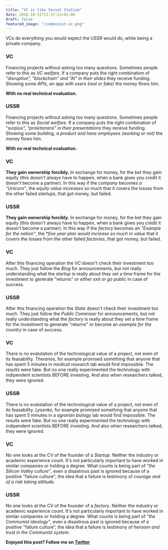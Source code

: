 ```yaml
---
title: "VC is like Soviet Statism"
date: 2018-10-31T23:37:21+01:00
draft: false
featured_image: "/communist-vc.png"
---
```



VCs do everything you would expect the USSR would do, while being a private company.

### VC

Financing projects without asking too many questions. Sometimes people refer to this as *VC welfare*.
If a company puts the right combination of *"disruptive", "blockchain" and "AI" in their slides* they receive funding.
Showing some *APIs, an app with users (real or fake)* the money flows him.

**With no real technical evaluation.**

### USSR

Financing projects without asking too many questions. Sometimes people refer to this as *Social welfare*.
If a company puts the right combination of *"surplus", "proletarians" in their presentations* they receive funding.
Showing some *building, a product and have employees (working or not)* the money flows him.

**With no real technical evaluation.**

### VC

**They gain ownership forcibly.**
In exchange for money, for the bet they gain equity (this doesn't always have to happen, when a bank gives you credit it doesn't become a partner).
In this way if the *company* becomes *a "Unicorn"*, the *equity value increases so much* that it covers the losses from the other failed *startups*, that got money, but failed.

### USSR

**They gain ownership forcibly.**
In exchange for money, for the bet they gain equity (this doesn't always have to happen, when a bank gives you credit it doesn't become a partner).
In this way if the *factory* becomes *an "Example for the nation"*, the **five year plan would increase so much in value* that it covers the losses from the other failed *factories*, that got money, but failed.

### VC

After this financing operation the *VC* doesn't check their investment too much.
They just follow the *Blog* for announcements, but not really understanding what the *startup* is really about they set a time frame for the investment to generate "returns" or *either exit or go public* in case of success.

### USSR

After this financing operation the *State* doesn't check their investment too much.
They just follow the *Public Commisar* for announcements, but not really understanding what the *factory* is really about they set a time frame for the investment to generate "returns" or become an *example for the country* in case of success.

### VC

There is no evalutation of the technological value of a project, not even of its feasability.
*Theranos,* for example promised something that anyone that has spent 5 minutes in *medical research* lab would find impossible. The results were fake. But no one really experimented the technology with indipendent scientists BEFORE investing. And also when researchers talked, they were ignored.

### USSR

There is no evalutation of the technological value of a project, not even of its feasability.
*Lysenko,* for example promised something that anyone that has spent 5 minutes in a *agrarian biology* lab would find impossible. The results were fake. But no one really experimented the technology with indipendent scientists BEFORE investing. And also when researchers talked, they were ignored.

### VC

No one looks at the CV of the founder of a *Startup*. Neither the industry or academic experience count. It's not particularly important to have worked in similar companies or holding a degree. What counts is being part of *"the Silicon Valley culture"*, even a disastrous past is ignored because of a positive "failure culture", the idea that a failure is testimony of *courage and of a risk taking attitude.*

### USSR

No one looks at the CV of the founder of a *factory*. Neither the industry or academic experience count. It's not particularly important to have worked in similar companies or holding a degree. What counts is being part of *"the Communist ideology"*, even a disastrous past is ignored because of a positive "failure culture", the idea that a failure is testimony of *heroism and trust in the Communist system.*

**Enjoyed this post? Follow me on [Twitter](https://twitter.com/0xferruccio)**